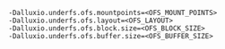     -Dalluxio.underfs.ofs.mountpoints=<OFS_MOUNT_POINTS>
    -Dalluxio.underfs.ofs.layout=<OFS_LAYOUT>
    -Dalluxio.underfs.ofs.block.size=<OFS_BLOCK_SIZE>
    -Dalluxio.underfs.ofs.buffer.size=<OFS_BUFFER_SIZE>